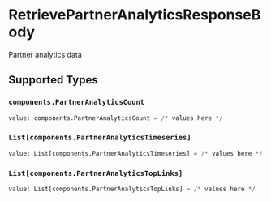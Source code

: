# RetrievePartnerAnalyticsResponseBody

Partner analytics data


## Supported Types

### `components.PartnerAnalyticsCount`

```python
value: components.PartnerAnalyticsCount = /* values here */
```

### `List[components.PartnerAnalyticsTimeseries]`

```python
value: List[components.PartnerAnalyticsTimeseries] = /* values here */
```

### `List[components.PartnerAnalyticsTopLinks]`

```python
value: List[components.PartnerAnalyticsTopLinks] = /* values here */
```

